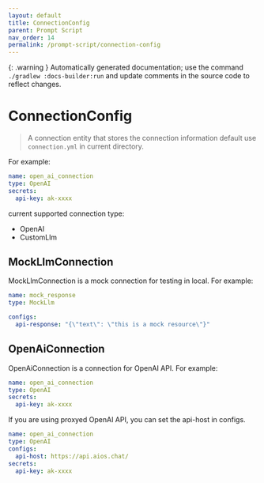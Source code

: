 ```yaml
---
layout: default
title: ConnectionConfig
parent: Prompt Script
nav_order: 14
permalink: /prompt-script/connection-config
---
```


{: .warning }
Automatically generated documentation; use the command `./gradlew :docs-builder:run` and update comments in the source code to reflect changes.

# ConnectionConfig 

> A connection entity that stores the connection information default use `connection.yml` in current directory.

For example:
```yaml
name: open_ai_connection
type: OpenAI
secrets:
  api-key: ak-xxxx
```

current supported connection type:

- OpenAI
- CustomLlm

## MockLlmConnection 

MockLlmConnection is a mock connection for testing in local.
For example:
```yaml
name: mock_response
type: MockLlm

configs:
  api-response: "{\"text\": \"this is a mock resource\"}"
```

## OpenAiConnection 

OpenAiConnection is a connection for OpenAI API.
For example:
```yaml
name: open_ai_connection
type: OpenAI
secrets:
  api-key: ak-xxxx
```

If you are using proxyed OpenAI API, you can set the api-host in configs.

```yaml
name: open_ai_connection
type: OpenAI
configs:
  api-host: https://api.aios.chat/
secrets:
  api-key: ak-xxxx
```

